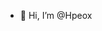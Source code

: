 - 👋 Hi, I’m @Hpeox


<!---
Hpeox/Hpeox is a ✨ special ✨ repository because its `README.md` (this file) appears on your GitHub profile.
You can click the Preview link to take a look at your changes.
--->
